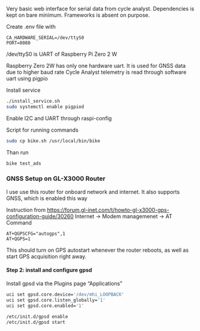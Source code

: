 Very basic web interface for serial data from cycle analyst. Dependencies is kept on bare minimum. Frameworks is absent on purpose.

Create .env file with

```
CA_HARDWARE_SERIAL=/dev/ttyS0 
PORT=8080
```

/dev/ttyS0 is UART of Raspberry Pi Zero 2 W

Raspberry Zero 2W has only one hardware uart. It is used for GNSS data due to higher baud rate
Cycle Analyst telemetry is read through software uart using pigpio


Install service
```bash
./install_service.sh
sudo systemctl enable pigpiod
```
Enable I2C and UART through raspi-config

Script for running commands
```bash
sudo cp bike.sh /usr/local/bin/bike
```

Than run
```bash
bike test_ads
```

### GNSS Setup on GL-X3000 Router
I use use this router for onboard network and internet. It also supports GNSS, which is enabled this way

Instruction from https://forum.gl-inet.com/t/howto-gl-x3000-gps-configuration-guide/30260
Internet -> Modem managemenet -> AT Command
```
AT+QGPSCFG="autogps",1
AT+QGPS=1
```
This should turn on GPS autostart whenever the router reboots, as well as start GPS acquisition right away.

#### Step 2: install and configure gpsd
Install gpsd via the Plugins page “Applications”

```bash
uci set gpsd.core.device='/dev/mhi_LOOPBACK'
uci set gpsd.core.listen_globally='1'
uci set gpsd.core.enabled='1'

/etc/init.d/gpsd enable
/etc/init.d/gpsd start
```
